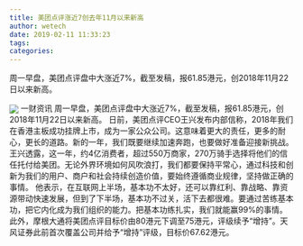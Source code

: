 ```yaml
---
title: 美团点评涨近7创去年11月以来新高
author: wetech
date: 2019-02-11 11:33:23
tags: 
categories: 
---
```

周一早盘，美团点评盘中大涨近7%，截至发稿，报61.85港元，创2018年11月22日以来新高。
<!-- more -->
<img align="center" border="0" src="https://imgcdn.yicai.com/uppics/images/2019/02/3bfd82868e92349c44d45d6c37a73380.jpg" />
一财资讯
周一早盘，美团点评盘中大涨近7%，截至发稿，报61.85港元，创2018年11月22日以来新高。
日前，美团点评CEO王兴发布内部信称，2018年我们在香港主板成功挂牌上市，成为一家公众公司。这意味着更大的责任，更多的耐心，更长的道路。新的一年，我们既要继续加速奔跑，也要做好准备迎接新挑战。
王兴透露，这一年，约4亿消费者，超过550万商家，270万骑手选择将他们的信任托付给美团。无论外界环境如何风吹浪打，我们都要保持平常心，通过科技和创新为我们的用户、商户和社会持续创造价值，要始终遵循商业规律，坚持做正确的事情。
他表示，在互联网上半场，基本功不太好，还可以靠红利、靠战略、靠资源带动快速发展，但到了下半场，基本功不过关，活下去都很难。要通过苦练基本功，把它内化成为我们组织的能力。把基本功练扎实，我们就能赢99%的事情。
此外，摩根大通将美团点评目标价由80港元下调至75港元，评级续予“增持”。天风证券此前首次覆盖公司并给予“增持”评级，目标价67.62港元。
 
 
